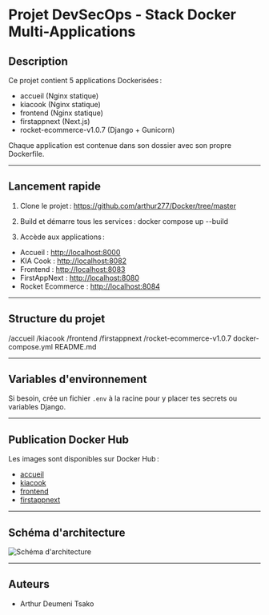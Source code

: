 # Projet DevSecOps - Stack Docker Multi-Applications

## Description

Ce projet contient 5 applications Dockerisées :
- accueil (Nginx statique)
- kiacook (Nginx statique)
- frontend (Nginx statique)
- firstappnext (Next.js)
- rocket-ecommerce-v1.0.7 (Django + Gunicorn)

Chaque application est contenue dans son dossier avec son propre Dockerfile.

---

## Lancement rapide

1. Clone le projet :
https://github.com/arthur277/Docker/tree/master


2. Build et démarre tous les services :
docker compose up --build


3. Accède aux applications :
- Accueil : [http://localhost:8000](http://localhost:8000)
- KIA Cook : [http://localhost:8082](http://localhost:8082)
- Frontend : [http://localhost:8083](http://localhost:8083)
- FirstAppNext : [http://localhost:8080](http://localhost:8080)
- Rocket Ecommerce : [http://localhost:8084](http://localhost:8084)

---

## Structure du projet

/accueil
/kiacook
/frontend
/firstappnext
/rocket-ecommerce-v1.0.7
docker-compose.yml
README.md


---

## Variables d'environnement

Si besoin, crée un fichier `.env` à la racine pour y placer tes secrets ou variables Django.

---

## Publication Docker Hub

Les images sont disponibles sur Docker Hub :
- [accueil](https://hub.docker.com/r/arthurd277/accueil)
- [kiacook](https://hub.docker.com/r/arthurd277/kiacook)
- [frontend](https://hub.docker.com/r/arthurd277/frontend)
- [firstappnext](https://hub.docker.com/r/arthurd277/firstappnext)

---

## Schéma d'architecture

![Schéma d'architecture](chemin/vers/schema.png)

---

## Auteurs

- Arthur Deumeni Tsako


